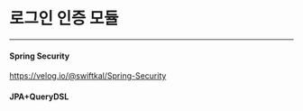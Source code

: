 # 로그인 인증 모듈 

---

#### Spring Security
https://velog.io/@swiftkal/Spring-Security



#### JPA+QueryDSL
